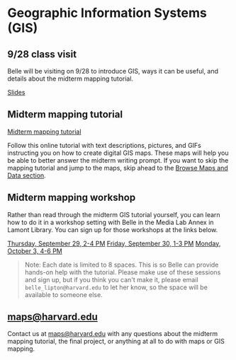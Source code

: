 # Geographic Information Systems (GIS)

## 9/28 class visit

Belle will be visiting on 9/28 to introduce GIS, ways it can be useful, and details about the midterm mapping tutorial. 

[Slides](https://harvardmapcollection.github.io/classes/gened1140/fall-2022/visit/)


## Midterm mapping tutorial 

[Midterm mapping tutorial](https://harvardmapcollection.github.io/classes/gened1140/fall-2022/assignment)

Follow this online tutorial with text descriptions, pictures, and GIFs instructing you on how to create digital GIS maps. These maps will help you be able to better answer the midterm writing prompt. If you want to skip the mapping tutorial and jump to the maps, skip ahead to the [Browse Maps and Data section](https://harvardmapcollection.github.io/classes/gened1140/fall-2022/assignment/).


## Midterm mapping workshop

Rather than read through the midterm GIS tutorial yourself, you can learn how to do it in a workshop setting with Belle in the Media Lab Annex in Lamont Library. You can sign up for those workshops at the links below.

[Thursday, September 29, 2-4 PM](https://www.eventbrite.com/e/gened-1140-gis-tutorial-tickets-420299606437)
[Friday, September 30, 1-3 PM](https://www.eventbrite.com/e/gened-1140-gis-tutorial-tickets-420302585347)
[Monday, October 3, 4-6 PM](https://www.eventbrite.com/e/gened-1140-gis-tutorial-tickets-420302715737)

> Note: Each date is limited to 8 spaces. This is so Belle can provide hands-on help with the tutorial. Please make use of these sessions and sign up, but if you think you can't make it, please email `belle_lipton@harvard.edu` to let her know, so the space will be available to someone else. 

## maps@harvard.edu

Contact us at maps@harvard.edu with any questions about the midterm mapping tutorial, the final project, or anything at all to do with maps or GIS mapping. 
